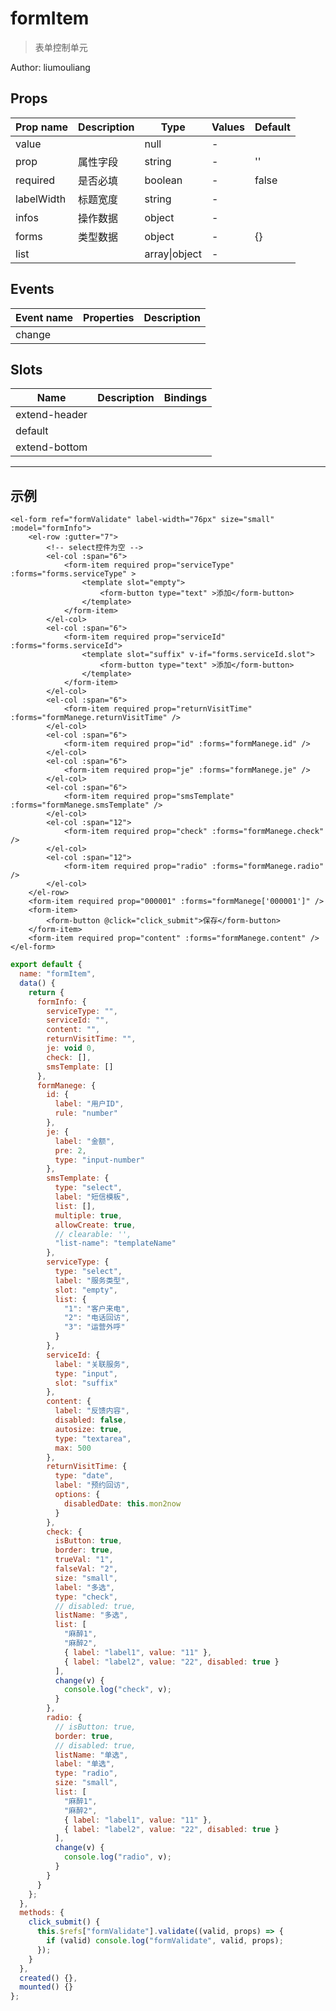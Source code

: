 # formItem

> 表单控制单元

Author: liumouliang

## Props

| Prop name  | Description | Type          | Values | Default |
| ---------- | ----------- | ------------- | ------ | ------- |
| value      |             | null          | -      |         |
| prop       | 属性字段    | string        | -      | ''      |
| required   | 是否必填    | boolean       | -      | false   |
| labelWidth | 标题宽度    | string        | -      |         |
| infos      | 操作数据    | object        | -      |         |
| forms      | 类型数据    | object        | -      | {}      |
| list       |             | array\|object | -      |         |

## Events

| Event name | Properties | Description |
| ---------- | ---------- | ----------- |
| change     |            |

## Slots

| Name          | Description | Bindings |
| ------------- | ----------- | -------- |
| extend-header |             |          |
| default       |             |          |
| extend-bottom |             |          |

---

## 示例

```vue
<el-form ref="formValidate" label-width="76px" size="small" :model="formInfo">
    <el-row :gutter="7">
        <!-- select控件为空 -->
        <el-col :span="6">
            <form-item required prop="serviceType" :forms="forms.serviceType" >
                <template slot="empty">
                    <form-button type="text" >添加</form-button>
                </template>
            </form-item>
        </el-col>
        <el-col :span="6">
            <form-item required prop="serviceId" :forms="forms.serviceId">
                <template slot="suffix" v-if="forms.serviceId.slot">
                    <form-button type="text" >添加</form-button>
                </template>
            </form-item>
        </el-col>
        <el-col :span="6">
            <form-item required prop="returnVisitTime" :forms="formManege.returnVisitTime" />
        </el-col>
        <el-col :span="6">
            <form-item required prop="id" :forms="formManege.id" />
        </el-col>
        <el-col :span="6">
            <form-item required prop="je" :forms="formManege.je" />
        </el-col>
        <el-col :span="6">
            <form-item required prop="smsTemplate" :forms="formManege.smsTemplate" />
        </el-col>
        <el-col :span="12">
            <form-item required prop="check" :forms="formManege.check" />
        </el-col>
        <el-col :span="12">
            <form-item required prop="radio" :forms="formManege.radio" />
        </el-col>
    </el-row>
    <form-item required prop="000001" :forms="formManege['000001']" />
    <form-item>
        <form-button @click="click_submit">保存</form-button>
    </form-item>
    <form-item required prop="content" :forms="formManege.content" />
</el-form>
```

```js
export default {
  name: "formItem",
  data() {
    return {
      formInfo: {
        serviceType: "",
        serviceId: "",
        content: "",
        returnVisitTime: "",
        je: void 0,
        check: [],
        smsTemplate: []
      },
      formManege: {
        id: {
          label: "用户ID",
          rule: "number"
        },
        je: {
          label: "金额",
          pre: 2,
          type: "input-number"
        },
        smsTemplate: {
          type: "select",
          label: "短信模板",
          list: [],
          multiple: true,
          allowCreate: true,
          // clearable: '',
          "list-name": "templateName"
        },
        serviceType: {
          type: "select",
          label: "服务类型",
          slot: "empty",
          list: {
            "1": "客户来电",
            "2": "电话回访",
            "3": "运营外呼"
          }
        },
        serviceId: {
          label: "关联服务",
          type: "input",
          slot: "suffix"
        },
        content: {
          label: "反馈内容",
          disabled: false,
          autosize: true,
          type: "textarea",
          max: 500
        },
        returnVisitTime: {
          type: "date",
          label: "预约回访",
          options: {
            disabledDate: this.mon2now
          }
        },
        check: {
          isButton: true,
          border: true,
          trueVal: "1",
          falseVal: "2",
          size: "small",
          label: "多选",
          type: "check",
          // disabled: true,
          listName: "多选",
          list: [
            "麻醉1",
            "麻醉2",
            { label: "label1", value: "11" },
            { label: "label2", value: "22", disabled: true }
          ],
          change(v) {
            console.log("check", v);
          }
        },
        radio: {
          // isButton: true,
          border: true,
          // disabled: true,
          listName: "单选",
          label: "单选",
          type: "radio",
          size: "small",
          list: [
            "麻醉1",
            "麻醉2",
            { label: "label1", value: "11" },
            { label: "label2", value: "22", disabled: true }
          ],
          change(v) {
            console.log("radio", v);
          }
        }
      }
    };
  },
  methods: {
    click_submit() {
      this.$refs["formValidate"].validate((valid, props) => {
        if (valid) console.log("formValidate", valid, props);
      });
    }
  },
  created() {},
  mounted() {}
};
```
